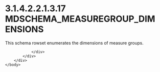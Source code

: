 <html dir="LTR" xmlns:mshelp="http://msdn.microsoft.com/mshelp" xmlns:ddue="http://ddue.schemas.microsoft.com/authoring/2003/5" xmlns:xlink="http://www.w3.org/1999/xlink" xmlns:tool="http://www.microsoft.com/tooltip">
    <head>
        <meta http-equiv="Content-Type" content="text/html; CHARSET=utf-8"></meta>
        <meta name="save" content="history"></meta>
        <title>3.1.4.2.2.1.3.17 MDSCHEMA_MEASUREGROUP_DIMENSIONS</title>
        <xml>
            <mshelp:toctitle title="3.1.4.2.2.1.3.17 MDSCHEMA_MEASUREGROUP_DIMENSIONS"></mshelp:toctitle>
            <mshelp:rltitle title="[MS-SSAS]: MDSCHEMA_MEASUREGROUP_DIMENSIONS"></mshelp:rltitle>
            <mshelp:keyword index="A" term="e6399481-a289-41f3-94d2-e081bf29e094"></mshelp:keyword>
            <mshelp:attr name="DCSext.ContentType" value="open specification"></mshelp:attr>
            <mshelp:attr name="AssetID" value="e6399481-a289-41f3-94d2-e081bf29e094"></mshelp:attr>
            <mshelp:attr name="TopicType" value="kbRef"></mshelp:attr>
            <mshelp:attr name="DCSext.Title" value="[MS-SSAS]: MDSCHEMA_MEASUREGROUP_DIMENSIONS" />
        </xml>
    </head>
    <body>
        <div id="header">
            <h1 class="heading">3.1.4.2.2.1.3.17 MDSCHEMA_MEASUREGROUP_DIMENSIONS</h1>
        </div>
        <div id="mainSection">
            <div id="mainBody">
                <div id="allHistory" class="saveHistory"></div>
                <div id="sectionSection0" class="section" name="collapseableSection">
                    

<p>This schema rowset enumerates the dimensions of measure
groups.</p>


                </div>
            </div>
        </div>
    </body>
</html>